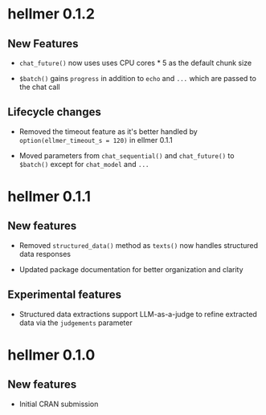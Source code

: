 # hellmer 0.1.2

## New Features

* `chat_future()` now uses uses CPU cores * 5 as the default chunk size

* `$batch()` gains `progress` in addition to  `echo` and `...` which are passed to the chat call

## Lifecycle changes
* Removed the timeout feature as it's better handled by `option(ellmer_timeout_s = 120)` in ellmer 0.1.1

* Moved parameters from `chat_sequential()` and `chat_future()` to `$batch()` except for `chat_model` and `...`

# hellmer 0.1.1

## New features
* Removed `structured_data()` method as `texts()` now handles structured data responses

* Updated package documentation for better organization and clarity

## Experimental features
* Structured data extractions support LLM-as-a-judge to refine extracted data via the `judgements` parameter

# hellmer 0.1.0

## New features
* Initial CRAN submission
